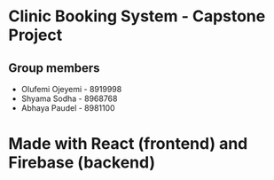 # Clinic Booking System - Capstone Project

## Group members

-   Olufemi Ojeyemi - 8919998
-   Shyama Sodha - 8968768
-   Abhaya Paudel - 8981100

# Made with React (frontend) and Firebase (backend)
